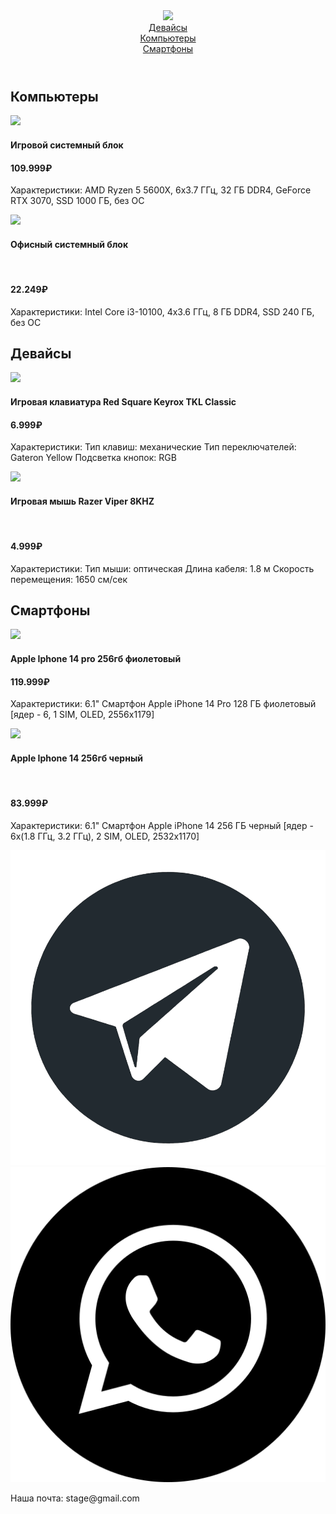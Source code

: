 <html>
    <body>
    <head>
            <title>STAGE</title>
            <link rel="shortcut icon" href="stageicon(1).png" type="image/x-icon">
            <link rel="stylesheet" href="style.css"/>
    </head>
    <header>
        <img src="https://drive.google.com/uc?export=view&id=1ch_kFaRbQGz8WKrqpSQXAZxiu4SEghFX">
    <nav>
        <div><a href="#devices">Девайсы</a></div>
        <div><a href="#pc">Компьютеры</a></div>
        <div><a href="#smartphones">Смартфоны</a></div>
    </nav>
    </header>
    <main>
        <section id="pc">
        <h2>Компьютеры</h2>
        <article class="one">
            <img src="https://c.dns-shop.ru/thumb/st4/fit/500/500/7875248f58d261fa5e70aad3dcdb6c03/8e1d87de671a15b755b3a7bd4e9b401794839b5a49470b9da6686bfa2b2688a7.jpg.webp">
            <h4>Игровой системный блок</h4>
            <h4>109.999₽</h4>
            <p>Характеристики: AMD Ryzen 5 5600X, 6x3.7 ГГц, 32 ГБ DDR4, GeForce RTX 3070, SSD 1000 ГБ, без ОС</p>
        </article>
        <article class="two">
            <img src="https://c.dns-shop.ru/thumb/st4/fit/500/500/1c615ce09360c1e27e199ac9df79e793/f967be86618b4305fa5cab521fd706d118d7b3a215c034fdfea03229f599b6cf.jpg.webp">
            <h4>Офисный системный блок</h4><br/>
            <h4>22.249₽</h4>
            <p>Характеристики: Intel Core i3-10100, 4x3.6 ГГц, 8 ГБ DDR4, SSD 240 ГБ, без ОС</p>
        </article>
        </section>
        <section id="devices">
            <h2>Девайсы</h2>
            <article class="one">
                <img src="https://img.mvideo.ru/Big/50141065bb.jpg">
                <h4>Игровая клавиатура Red Square Keyrox TKL Classic</h4>
                <h4>6.999₽</h4>
                <p>Характеристики: 
                    Тип клавиш: механические
                    Тип переключателей: Gateron Yellow
                    Подсветка кнопок: RGB</p>
            </article>
            <article class="two">
                <img src="https://img.mvideo.ru/Big/50160244bb.jpg ">
                <h4>Игровая мышь Razer Viper 8KHZ</h4><br/>
                <h4>4.999₽</h4>
                <p>Характеристики: 
                    Тип мыши: оптическая
                    Длина кабеля: 1.8 м
                    Скорость перемещения: 1650 см/сек</p>
            </article>
        </section>
        <section id="smartphones">
            <h2>Смартфоны</h2>
            <article class="one">
                <img src="https://c.dns-shop.ru/thumb/st4/fit/320/250/4c832357f84deb83e74bc533f0a4d4bf/3012baa9bc23995289e498d33793b6007a246987cd6e5bd96dbd15aa6cd93c2c.jpg ">
                <h4>Apple Iphone 14 pro 256гб фиолетовый</h4>
                <h4>119.999₽</h4>
                <p>Характеристики: 6.1" Смартфон Apple iPhone 14 Pro 128 ГБ фиолетовый [ядер - 6, 1 SIM, OLED, 2556х1179]</p>
            </article>
            <article class="two">
                <img src="https://c.dns-shop.ru/thumb/st4/fit/0/0/30d113b71f65ab5c4f2d985a4bd7d3d5/79914d009b7b81ea9b7d21633a370385c0c49480c3e08932acc9ad1699f29a94.jpg.webp">
                <h4>Apple Iphone 14 256гб черный</h4><br/>
                <h4>83.999₽</h4>
                <p>Характеристики: 6.1" Смартфон Apple iPhone 14 256 ГБ черный [ядер - 6x(1.8 ГГц, 3.2 ГГц), 2 SIM, OLED, 2532х1170]</p>
            </article>
            </section>
    </main>
    <footer>
        <div>
        <img class="icon" src="png-transparent-telegram-andriod-app-logo-icon-PhotoRoom.png-PhotoRoom.png">
        <img class="icon" src="whatsapp_black_logo_icon_147050.png">
        <p class="text">Наша почта: stage@gmail.com</p>
        </div>
    </footer>
    </body>
</html>
